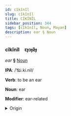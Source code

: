 ```yaml
---
id: cîkînîl
slug: cîkînîl
title: CÎKÎNÎL
sidebar_position: 344
tags: [cîkînîl, Noun, Mayan]
description: ear § Noun
---
```


### cîkînîl&emsp;<span kind="abugida">ꞇɟɔɟƨ͊ɟ</span>

*ear* **§** [Noun](../../tags/Noun)

**IPA**: /ˈt͡ɕi.ki.nil/

**Verb**: to be an ear

**Noun**: ear

**Modifier**: ear-related

<details>
    <summary>Origin</summary>
    Tzotzil chikinil /'ʰi.kʰi.nil/<br/>
    <em>Mayan Language Family</em>
</details>